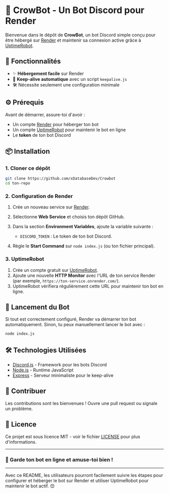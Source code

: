 # 🤖 CrowBot - Un Bot Discord pour Render

Bienvenue dans le dépôt de **CrowBot**, un bot Discord simple conçu pour être hébergé sur [Render](https://render.com/) et maintenir sa connexion active grâce à [UptimeRobot](https://uptimerobot.com/).

## 🚀 Fonctionnalités

- ✨ **Hébergement facile** sur Render
- 🔄 **Keep-alive automatique** avec un script `keepalive.js`
- 🛠️ Nécessite seulement une configuration minimale

## ⚙️ Prérequis

Avant de démarrer, assure-toi d'avoir :

- Un compte [Render](https://render.com/) pour héberger ton bot
- Un compte [UptimeRobot](https://uptimerobot.com/) pour maintenir le bot en ligne
- Le **token** de ton bot Discord

## 📦 Installation

### 1. Cloner ce dépôt

```bash
git clone https://github.com/xDatabaseDev/Crowbot
cd ton-repo
```

### 2. Configuration de Render

1. Crée un nouveau service sur [Render](https://dashboard.render.com/).
2. Sélectionne **Web Service** et choisis ton dépôt GitHub.
3. Dans la section **Environment Variables**, ajoute la variable suivante :

   - `DISCORD_TOKEN` : Le token de ton bot Discord.

4. Règle le **Start Command** sur `node index.js` (ou ton fichier principal).



### 3. UptimeRobot

1. Crée un compte gratuit sur [UptimeRobot](https://uptimerobot.com/).
2. Ajoute une nouvelle **HTTP Monitor** avec l'URL de ton service Render (par exemple, `https://ton-service.onrender.com/`).
3. UptimeRobot vérifiera régulièrement cette URL pour maintenir ton bot en ligne.

## 🚀 Lancement du Bot

Si tout est correctement configuré, Render va démarrer ton bot automatiquement. Sinon, tu peux manuellement lancer le bot avec :

```bash
node index.js
```

## 🛠️ Technologies Utilisées

- [Discord.js](https://discord.js.org/) - Framework pour les bots Discord
- [Node.js](https://nodejs.org/) - Runtime JavaScript
- [Express](https://expressjs.com/) - Serveur minimaliste pour le keep-alive

## 🎯 Contribuer

Les contributions sont les bienvenues ! Ouvre une pull request ou signale un problème.

## 📝 Licence

Ce projet est sous licence MIT - voir le fichier [LICENSE](./LICENSE) pour plus d'informations.

---

### 🤖 Garde ton bot en ligne et amuse-toi bien !

---

Avec ce README, les utilisateurs pourront facilement suivre les étapes pour configurer et héberger le bot sur Render et utiliser UptimeRobot pour maintenir le bot actif. 😊
